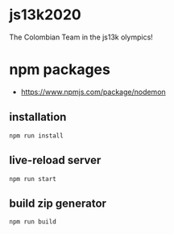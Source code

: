 # js13k2020
The Colombian Team in the js13k olympics! 


# npm packages
 - https://www.npmjs.com/package/nodemon

## installation

`npm run install`

## live-reload server

`npm run start`

## build zip generator

`npm run build`
